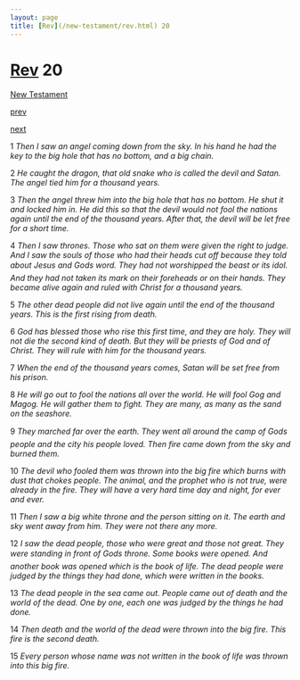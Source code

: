 ```yaml
---
layout: page
title: [Rev](/new-testament/rev.html) 20
---
```


# [Rev](/new-testament/rev.html) 20

[New Testament](/new-testament.html)


[prev](/new-testament/rev/rev-19.html)


[next](/new-testament/rev/rev-21.html)

1 _Then I saw an angel coming down from the sky. In his hand he had the key to the big hole that has no bottom, and a big chain._

2 _He caught the dragon, that old snake who is called the devil and Satan. The angel tied him for a thousand years._

3 _Then the angel threw him into the big hole that has no bottom. He shut it and locked him in. He did this so that the devil would not fool the nations again until the end of the thousand years. After that, the devil will be let free for a short time._

4 _Then I saw thrones. Those who sat on them were given the right to judge. And I saw the souls of those who had their heads cut off because they told about Jesus and Gods word.  They had not worshipped the beast or its idol. And they had not taken its mark on their foreheads or on their hands. They became alive again and ruled with Christ for a thousand years._

5 _The other dead people did not live again until the end of the thousand years. This is the first rising from death._

6 _God has blessed those who rise this first time, and they are holy. They will not die the second kind of death. But they will be priests of God and of Christ. They will rule with him for the thousand years._

7 _When the end of the thousand years comes, Satan will be set free from his prison._

8 _He will go out to fool the nations all over the world. He will fool Gog and Magog. He will gather them to fight. They are many, as many as the sand on the seashore._

9 _They marched far over the earth. They went all around the camp of Gods people and the city his people loved. Then fire came down from the sky and burned them._

10 _The devil who fooled them was thrown into the big fire which burns with dust that chokes people. The animal, and the prophet who is not true, were already in the fire. They will have a very hard time day and night, for ever and ever._

11 _Then I saw a big white throne and the person sitting on it. The earth and sky went away from him. They were not there any more._

12 _I saw the dead people, those who were great and those not great. They were standing in front of Gods throne. Some books were opened. And another book was opened which is the book of life. The dead people were judged by the things they had done, which were written in the books._

13 _The dead people in the sea came out. People came out of death and the world of the dead. One by one, each one was judged by the things he had done._

14 _Then death and the world of the dead were thrown into the big fire. This fire is the second death._

15 _Every person whose name was not written in the book of life was thrown into this big fire._

